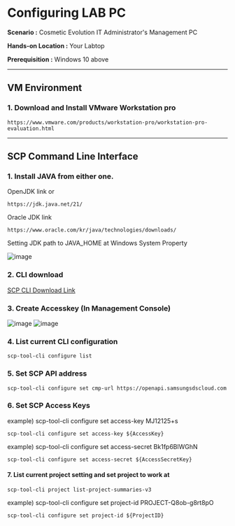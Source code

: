 # Configuring LAB PC

  **Scenario :** Cosmetic Evolution IT Administrator's Management PC

  **Hands-on Location :** Your Labtop

  **Prerequisition :** Windows 10 above 

---


## VM Environment

### 1. Download and Install VMware Workstation pro 

    https://www.vmware.com/products/workstation-pro/workstation-pro-evaluation.html


---


## SCP Command Line Interface

### 1. Install JAVA from either one.
OpenJDK link or

    https://jdk.java.net/21/
    
Oracle JDK link

    https://www.oracle.com/kr/java/technologies/downloads/

Setting JDK path to JAVA_HOME at Windows System Property

![image](https://github.com/scp-cloudacademy/ce-advanced/assets/147478897/cf4bba6d-cbf7-4b9d-9ff1-0c55967025d8)

### 2. CLI download
[SCP CLI Download Link](https://cloud.samsungsds.com/openapiguide/#/docs/download)

### 3. Create Accesskey (In Management Console)
![image](https://github.com/scp-cloudacademy/ce-advanced/assets/147478897/3a75925a-9698-41d7-905e-eb1198513321)
![image](https://github.com/scp-cloudacademy/ce-advanced/assets/147478897/79395f9b-ec46-4d40-9f7f-3edda07ce31d)

### 4. List current CLI configuration

    scp-tool-cli configure list

### 5. Set SCP API address

    scp-tool-cli configure set cmp-url https://openapi.samsungsdscloud.com

### 6. Set SCP Access Keys 
example) scp-tool-cli configure set access-key MJ12125+s

    scp-tool-cli configure set access-key ${AccessKey} 

example) scp-tool-cli configure set access-secret Bk1fp6BlWGhN

    scp-tool-cli configure set access-secret ${AccessSecretKey} 

#### 7. List current project setting and set project to work at

    scp-tool-cli project list-project-summaries-v3

example) scp-tool-cli configure set project-id PROJECT-Q8ob-g8rt8pO

    scp-tool-cli configure set project-id ${ProjectID} 





